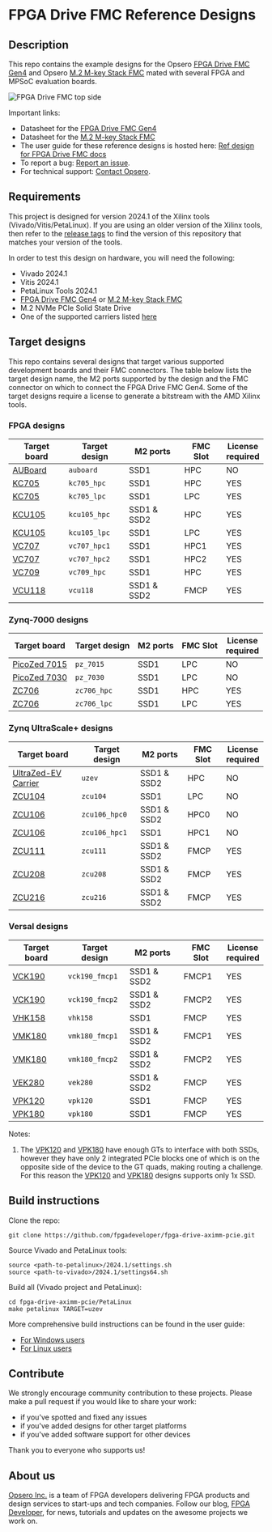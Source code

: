 # FPGA Drive FMC Reference Designs

## Description

This repo contains the example designs for the Opsero [FPGA Drive FMC Gen4] and Opsero [M.2 M-key Stack FMC] 
mated with several FPGA and MPSoC evaluation boards.

![FPGA Drive FMC top side](docs/source/images/fpga-drive-fmc.jpg "FPGA Drive FMC")

Important links:

* Datasheet for the [FPGA Drive FMC Gen4]
* Datasheet for the [M.2 M-key Stack FMC]
* The user guide for these reference designs is hosted here: [Ref design for FPGA Drive FMC docs](https://refdesign.fpgadrive.com "Ref design for FPGA Drive FMC docs")
* To report a bug: [Report an issue](https://github.com/fpgadeveloper/fpga-drive-aximm-pcie/issues "Report an issue").
* For technical support: [Contact Opsero](https://opsero.com/contact-us "Contact Opsero").

## Requirements

This project is designed for version 2024.1 of the Xilinx tools (Vivado/Vitis/PetaLinux). 
If you are using an older version of the Xilinx tools, then refer to the 
[release tags](https://github.com/fpgadeveloper/fpga-drive-aximm-pcie/tags "releases")
to find the version of this repository that matches your version of the tools.

In order to test this design on hardware, you will need the following:

* Vivado 2024.1
* Vitis 2024.1
* PetaLinux Tools 2024.1
* [FPGA Drive FMC Gen4] or [M.2 M-key Stack FMC]
* M.2 NVMe PCIe Solid State Drive
* One of the supported carriers listed [here](https://www.fpgadrive.com/docs/fpga-drive-fmc-gen4/compatibility/)

## Target designs

This repo contains several designs that target various supported development boards and their
FMC connectors. The table below lists the target design name, the M2 ports supported by the design and 
the FMC connector on which to connect the FPGA Drive FMC Gen4. Some of the target designs
require a license to generate a bitstream with the AMD Xilinx tools.

<!-- updater start -->
### FPGA designs

| Target board          | Target design   | M2 ports    | FMC Slot    | License<br> required |
|-----------------------|-----------------|-------------|-------------|-------|
| [AUBoard]             | `auboard`       | SSD1        | HPC         | NO    |
| [KC705]               | `kc705_hpc`     | SSD1        | HPC         | YES   |
| [KC705]               | `kc705_lpc`     | SSD1        | LPC         | YES   |
| [KCU105]              | `kcu105_hpc`    | SSD1 & SSD2 | HPC         | YES   |
| [KCU105]              | `kcu105_lpc`    | SSD1        | LPC         | YES   |
| [VC707]               | `vc707_hpc1`    | SSD1        | HPC1        | YES   |
| [VC707]               | `vc707_hpc2`    | SSD1        | HPC2        | YES   |
| [VC709]               | `vc709_hpc`     | SSD1        | HPC         | YES   |
| [VCU118]              | `vcu118`        | SSD1 & SSD2 | FMCP        | YES   |

### Zynq-7000 designs

| Target board          | Target design   | M2 ports    | FMC Slot    | License<br> required |
|-----------------------|-----------------|-------------|-------------|-------|
| [PicoZed 7015]        | `pz_7015`       | SSD1        | LPC         | NO    |
| [PicoZed 7030]        | `pz_7030`       | SSD1        | LPC         | NO    |
| [ZC706]               | `zc706_hpc`     | SSD1        | HPC         | YES   |
| [ZC706]               | `zc706_lpc`     | SSD1        | LPC         | YES   |

### Zynq UltraScale+ designs

| Target board          | Target design   | M2 ports    | FMC Slot    | License<br> required |
|-----------------------|-----------------|-------------|-------------|-------|
| [UltraZed-EV Carrier] | `uzev`          | SSD1 & SSD2 | HPC         | NO    |
| [ZCU104]              | `zcu104`        | SSD1        | LPC         | NO    |
| [ZCU106]              | `zcu106_hpc0`   | SSD1 & SSD2 | HPC0        | NO    |
| [ZCU106]              | `zcu106_hpc1`   | SSD1        | HPC1        | NO    |
| [ZCU111]              | `zcu111`        | SSD1 & SSD2 | FMCP        | YES   |
| [ZCU208]              | `zcu208`        | SSD1 & SSD2 | FMCP        | YES   |
| [ZCU216]              | `zcu216`        | SSD1 & SSD2 | FMCP        | YES   |

### Versal designs

| Target board          | Target design   | M2 ports    | FMC Slot    | License<br> required |
|-----------------------|-----------------|-------------|-------------|-------|
| [VCK190]              | `vck190_fmcp1`  | SSD1 & SSD2 | FMCP1       | YES   |
| [VCK190]              | `vck190_fmcp2`  | SSD1 & SSD2 | FMCP2       | YES   |
| [VHK158]              | `vhk158`        | SSD1        | FMCP        | YES   |
| [VMK180]              | `vmk180_fmcp1`  | SSD1 & SSD2 | FMCP1       | YES   |
| [VMK180]              | `vmk180_fmcp2`  | SSD1 & SSD2 | FMCP2       | YES   |
| [VEK280]              | `vek280`        | SSD1 & SSD2 | FMCP        | YES   |
| [VPK120]              | `vpk120`        | SSD1        | FMCP        | YES   |
| [VPK180]              | `vpk180`        | SSD1        | FMCP        | YES   |

[AUBoard]: https://www.xilinx.com/products/boards-and-kits/1-1xj8wo9.html
[KC705]: https://www.xilinx.com/kc705
[KCU105]: https://www.xilinx.com/kcu105
[VC707]: https://www.xilinx.com/vc707
[VC709]: https://www.xilinx.com/vc709
[VCU118]: https://www.xilinx.com/vcu118
[PicoZed 7015]: https://www.xilinx.com/products/boards-and-kits/1-hypn9d.html
[PicoZed 7030]: https://www.xilinx.com/products/boards-and-kits/1-hypn9d.html
[ZC706]: https://www.xilinx.com/zc706
[UltraZed-EV Carrier]: https://www.xilinx.com/products/boards-and-kits/1-1s78dxb.html
[ZCU104]: https://www.xilinx.com/zcu104
[ZCU106]: https://www.xilinx.com/zcu106
[ZCU111]: https://www.xilinx.com/zcu111
[ZCU208]: https://www.xilinx.com/zcu208
[ZCU216]: https://www.xilinx.com/zcu216
[VCK190]: https://www.xilinx.com/vck190
[VHK158]: https://www.xilinx.com/vhk158
[VMK180]: https://www.xilinx.com/vmk180
[VEK280]: https://www.xilinx.com/vek280
[VPK120]: https://www.xilinx.com/vpk120
[VPK180]: https://www.xilinx.com/vpk180
<!-- updater end -->

Notes:

1. The [VPK120] and [VPK180] have enough GTs to interface with both SSDs, however they have only 2 integrated PCIe blocks
   one of which is on the opposite side of the device to the GT quads, making routing a challenge.
   For this reason the [VPK120] and [VPK180] designs supports only 1x SSD.

## Build instructions

Clone the repo:
```
git clone https://github.com/fpgadeveloper/fpga-drive-aximm-pcie.git
```

Source Vivado and PetaLinux tools:

```
source <path-to-petalinux>/2024.1/settings.sh
source <path-to-vivado>/2024.1/settings64.sh
```

Build all (Vivado project and PetaLinux):

```
cd fpga-drive-aximm-pcie/PetaLinux
make petalinux TARGET=uzev
```

More comprehensive build instructions can be found in the user guide:
* [For Windows users](https://refdesign.fpgadrive.com/en/latest/build_instructions.html#windows-users)
* [For Linux users](https://refdesign.fpgadrive.com/en/latest/build_instructions.html#linux-users)

## Contribute

We strongly encourage community contribution to these projects. Please make a pull request if you
would like to share your work:
* if you've spotted and fixed any issues
* if you've added designs for other target platforms
* if you've added software support for other devices

Thank you to everyone who supports us!

## About us

[Opsero Inc.](https://opsero.com "Opsero Inc.") is a team of FPGA developers delivering FPGA products and 
design services to start-ups and tech companies. Follow our blog, 
[FPGA Developer](https://www.fpgadeveloper.com "FPGA Developer"), for news, tutorials and
updates on the awesome projects we work on.

[FPGA Drive FMC Gen4]: https://www.fpgadrive.com/docs/fpga-drive-fmc-gen4/overview/
[M.2 M-key Stack FMC]: https://www.fpgadrive.com/docs/m2-mkey-stack-fmc/overview/

